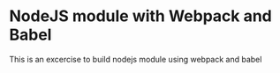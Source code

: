 # NodeJS module with Webpack and Babel

This is an excercise to build nodejs module using webpack and babel
